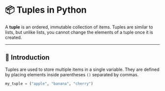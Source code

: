 # 📦 Tuples in Python

A **tuple** is an ordered, immutable collection of items. Tuples are similar to lists, but unlike lists, you cannot change the elements of a tuple once it is created.

---

## 🧩 Introduction

Tuples are used to store multiple items in a single variable. They are defined by placing elements inside parentheses `()` separated by commas.

```python
my_tuple = ("apple", "banana", "cherry")
